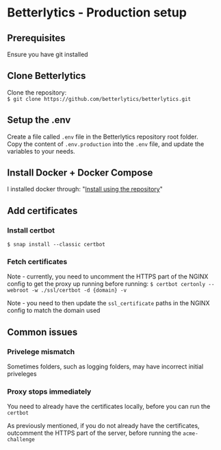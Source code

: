 # Betterlytics - Production setup

## Prerequisites

Ensure you have git installed

## Clone Betterlytics

Clone the repository:\
`$ git clone https://github.com/betterlytics/betterlytics.git`

## Setup the .env

Create a file called `.env` file in the Betterlytics repository root folder.\
Copy the content of `.env.production` into the `.env` file, and update the variables to your needs.

## Install Docker + Docker Compose

I installed docker through: "[Install using the repository](https://docs.docker.com/engine/install/ubuntu/#install-using-the-repository)"

## Add certificates

### Install certbot

`$ snap install --classic certbot`

### Fetch certificates

Note - currently, you need to uncomment the HTTPS part of the NGINX config to get the proxy up running before running:
`$ certbot certonly --webroot -w ./ssl/certbot -d {domain} -v`

Note - you need to then update the `ssl_certificate` paths in the NGINX config to match the domain used

## Common issues

### Privelege mismatch

Sometimes folders, such as logging folders, may have incorrect initial priveleges

### Proxy stops immediately

You need to already have the certificates locally, before you can run the `certbot`

As previously mentioned, if you do not already have the certificates, outcomment the HTTPS part of the server, before running the `acme-challenge`
